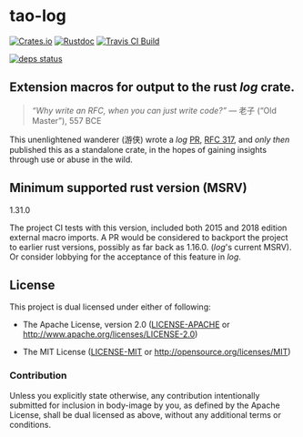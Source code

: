 # tao-log

[![Crates.io](https://img.shields.io/crates/v/tao-log.svg?maxAge=3600)](https://crates.io/crates/tao-log)
[![Rustdoc](https://docs.rs/tao-log/badge.svg)](https://docs.rs/tao-log)
[![Travis CI Build](https://travis-ci.org/dekellum/tao-log.svg?branch=master)](https://travis-ci.org/dekellum/tao-log)
<!-- [![Appveyor CI Build](https://ci.appveyor.com/api/projects/status/FIXME/branch/master?svg=true)](https://ci.appveyor.com/project/dekellum/tao-log) -->
[![deps status](https://deps.rs/repo/github/dekellum/tao-log/status.svg)](https://deps.rs/repo/github/dekellum/tao-log)

## Extension macros for output to the rust _log_ crate.

> <em>“Why write an RFC, when you can just write code?”</em>
> — 老子 (“Old Master”), 557 BCE

This unenlightened wanderer (游侠) wrote a _log_ [PR], [RFC 317], and
_only then_ published this as a standalone crate, in the hopes of
gaining insights through use or abuse in the wild.

## Minimum supported rust version (MSRV)

1.31.0

The project CI tests with this version, included both 2015 and 2018
edition external macro imports. A PR would be considered to backport
the project to earlier rust versions, possibly as far back as
1.16.0. (_log_'s current MSRV). Or consider lobbying for the
acceptance of this feature in _log_.

[log]: https://docs.rs/crate/log
[PR]: https://github.com/rust-lang-nursery/log/pull/316
[RFC 317]: https://github.com/rust-lang-nursery/log/pull/317

## License

This project is dual licensed under either of following:

* The Apache License, version 2.0 ([LICENSE-APACHE](LICENSE-APACHE)
  or http://www.apache.org/licenses/LICENSE-2.0)

* The MIT License ([LICENSE-MIT](LICENSE-MIT)
  or http://opensource.org/licenses/MIT)

### Contribution

Unless you explicitly state otherwise, any contribution intentionally submitted
for inclusion in body-image by you, as defined by the Apache License, shall be
dual licensed as above, without any additional terms or conditions.
